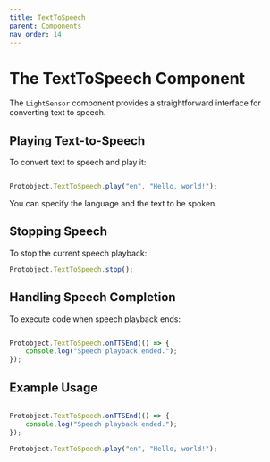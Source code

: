 ```yaml
---
title: TextToSpeech 
parent: Components
nav_order: 14
---
```


# The TextToSpeech Component

The `LightSensor` component provides a straightforward interface for converting text to speech.

## Playing Text-to-Speech
To convert text to speech and play it:

```javascript

Protobject.TextToSpeech.play("en", "Hello, world!");
```

You can specify the language and the text to be spoken.

## Stopping Speech
To stop the current speech playback:

```javascript
Protobject.TextToSpeech.stop();
```

## Handling Speech Completion
To execute code when speech playback ends:

```javascript

Protobject.TextToSpeech.onTTSEnd(() => {
    console.log("Speech playback ended.");
});
```

## Example Usage

```javascript

Protobject.TextToSpeech.onTTSEnd(() => {
    console.log("Speech playback ended.");
});

Protobject.TextToSpeech.play("en", "Hello, world!");

```



